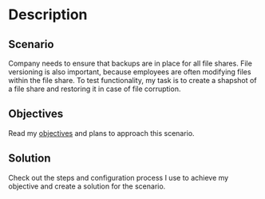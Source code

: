 # Description

## Scenario
Company needs to ensure that backups are in place for all file shares. File versioning is also important, because employees are often modifying files within the file share. To test functionality, my task is to create a shapshot of a file share and restoring it in case of file corruption.

## Objectives
Read my [objectives](objectives.md) and plans to approach this scenario.

## Solution
Check out the steps and configuration process I use to achieve my objective and create a solution for the scenario.

